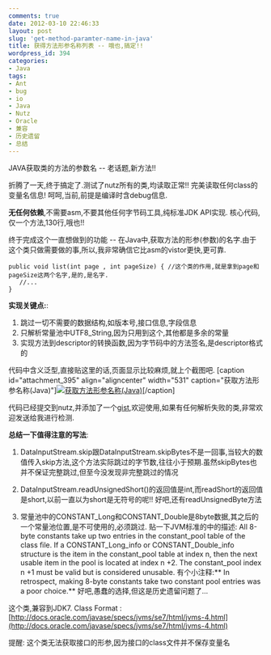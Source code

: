 ```yaml
---
comments: true
date: 2012-03-10 22:46:33
layout: post
slug: 'get-method-paramter-name-in-java'
title: 获得方法形参名称列表 -- 哦也,搞定!!
wordpress_id: 394
categories:
- Java
tags:
- Ant
- bug
- io
- Java
- Nutz
- Oracle
- 兼容
- 历史遗留
- 总结
---
```


JAVA获取类的方法的参数名 -- 老话题,新方法!!

折腾了一天,终于搞定了.测试了nutz所有的类,均读取正常!! 完美读取任何class的变量名信息! 呵呵,当前,前提是编译时含debug信息.

**无任何依赖**,不需要asm,不要其他任何字节码工具,纯标准JDK API实现. 核心代码,仅一个方法,130行,哦也!!

终于完成这个一直想做到的功能 -- 在Java中,获取方法的形参(参数)的名字.由于这个类只做需要做的事,所以,我非常确信它比asm的vistor更快,更可靠.

    
    
    public void list(int page , int pageSize) { //这个类的作用,就是拿到page和pageSize这两个名字,是的,是名字.
       //...
    }
    



**实现关键点:**:
1. 跳过一切不需要的数据结构,如版本号,接口信息,字段信息
2. 只解析常量池中UTF8_String,因为只用到这个,其他都是多余的常量
3. 实现方法到descriptor的转换函数,因为字节码中的方法签名,是descriptor格式的

代码中含义泛型,直接贴这里的话,页面显示比较麻烦,就上个截图吧.
[caption id="attachment_395" align="aligncenter" width="531" caption="获取方法形参名称(Java)"][![获取方法形参名称(Java)](http://wendal.net/wp-content/uploads/2012/03/获取方法形参.jpg)](http://wendal.net/wp-content/uploads/2012/03/获取方法形参.jpg)[/caption]

代码已经提交到nutz,并添加了一个[gist](https://gist.github.com/2011728),欢迎使用,如果有任何解析失败的类,非常欢迎发送给我进行检测.

**总结一下值得注意的写法**:
1. DataInputStream.skip跟DataInputStream.skipBytes不是一回事,当较大的数值传入skip方法,这个方法实际跳过的字节数,往往小于预期.虽然skipBytes也并不保证完整跳过,但至今没发现非完整跳过的情况

2. DataInputStream.readUnsignedShort()的返回值是int,而readShort的返回值是short,以前一直以为short是无符号的呢!! 好吧,还有readUnsignedByte方法

3. 常量池中的CONSTANT_Long和CONSTANT_Double是8byte数据,其之后的一个常量池位置,是不可使用的,必须跳过. 贴一下JVM标准的中的描述:
All 8-byte constants take up two entries in the constant_pool table of the class ﬁle. If a
CONSTANT_Long_info or CONSTANT_Double_info structure is the item in the
constant_pool table at index n, then the next usable item in the pool is located at index
n +2. The constant_pool index n +1 must be valid but is considered unusable.
有个小注释:** In retrospect, making 8-byte constants take two constant pool entries was a poor choice.** 好吧,愚蠢的选择,但这是历史遗留问题了...

这个类,兼容到JDK7.
Class Format : [http://docs.oracle.com/javase/specs/jvms/se7/html/jvms-4.html](http://docs.oracle.com/javase/specs/jvms/se7/html/jvms-4.html)

提醒: 这个类无法获取接口的形参,因为接口的class文件并不保存变量名
